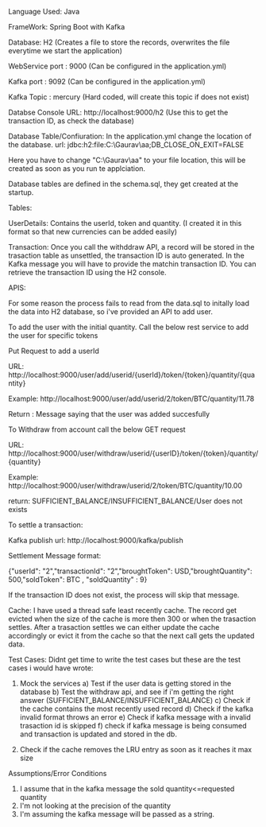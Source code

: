 Language Used: Java

FrameWork: Spring Boot with Kafka

Database: H2 (Creates a file to store the records, overwrites the file everytime we start the application)

WebService port : 9000 (Can be configured in the application.yml)

Kafka port : 9092 (Can be configured in the application.yml)

Kafka Topic : mercury (Hard coded, will create this topic if does not exist)

Databse Console URL: http://localhost:9000/h2 (Use this to get the transaction ID, as  check the database) 




Database Table/Confiuration:
In the application.yml change the location of the database.
url: jdbc:h2:file:C:\Gaurav\aa;DB_CLOSE_ON_EXIT=FALSE

Here you have to change "C:\Gaurav\aa" to your file location, this will be created as soon as you run te applciation.

Database tables are defined in the schema.sql, they get created at the startup.




Tables:

UserDetails: Contains the userId, token and quantity. (I created it in this format so that new currencies can be added easily)

Transaction: Once you call the withddraw API, a record will be stored in the trasaction table as unsettled, the 
transaction ID is auto generated. In the Kafka message you will have to provide the matchin transaction ID.
You can retrieve the transaction ID using the H2 console.


APIS:

For some reason the process fails to read from the data.sql to initally load the data into H2 database, so i've provided an API to add user.

To add the user with the initial quantity. Call the below rest service to add the user for specific tokens

Put Request to add a userId

URL: http://localhost:9000/user/add/userid/{userId}/token/{token}/quantity/{quantity}

Example: http://localhost:9000/user/add/userid/2/token/BTC/quantity/11.78	

Return : Message saying that the user was added succesfully


To Withdraw from account call the below GET request

URL: http://localhost:9000/user/withdraw/userid/{userID}/token/{token}/quantity/{quantity}

Example: http://localhost:9000/user/withdraw/userid/2/token/BTC/quantity/10.00

return: SUFFICIENT_BALANCE/INSUFFICIENT_BALANCE/User does not exists

To settle a transaction: 

Kafka publish url:  http://localhost:9000/kafka/publish

Settlement Message format:

{"userId": "2","transactionId": "2","broughtToken": USD,"broughtQuantity": 500,"soldToken": BTC , "soldQuantity" : 9}

If the transaction ID does not exist, the process will skip that message.

Cache:
I have used a thread safe least recently cache. The record get evicted when the size of the cache is more then 300 or when the trasaction settles.
After a trasaction settles we can either update the cache accordingly or evict it from the cache so that the next call gets the updated data.


Test Cases:
Didnt get time to write the test cases but these are the test cases i would have wrote:
1) Mock the services
 a) Test if the user data is getting stored in the database
 b) Test the withdraw api, and see if i'm getting the right answer (SUFFICIENT_BALANCE/INSUFFICIENT_BALANCE)
 c) Check if the cache contains the most recently used record
 d) Check if the kafka invalid format throws an error
 e) Check if kafka message with a invalid trasaction id is skipped
 f) check if kafka message is being consumed and transaction is updated and stored in the db.
 
2) Check if the cache removes the LRU entry as soon as it reaches it max size
 

Assumptions/Error Conditions
1) I assume that in the kafka message the sold quantity<=requested quantity
2) I'm not looking at the precision of the quantity
3) I'm assuming the kafka message will be passed as a string.
